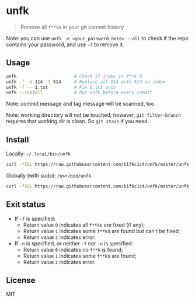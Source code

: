 # unfk

> Remove all `f**k`s in your git commit history

Note: you can use `unfk -e <your_password_here> --all` to check if the repo contains your password, and use `-f` to remove it.

## Usage

```sh
unfk                      # Check if index is f**k'd
unfk -f -e 114 -t 514     # Replace all 114 with 514 in index
unfk -f -- 1.txt          # Fix 1.txt only
unfk --install            # Run unfk before every commit
```

Note: commit message and tag message will be scanned, too.

Note: working directory will not be touched; however, `git filter-branch` requires that working dir is clean. So `git stash` if you need.

## Install

Locally: `~/.local/bin/unfk`
```sh
curl -fSSL https://raw.githubusercontent.com/b1f6c1c4/unfk/master/unfk > ~/.local/bin/unfk && chmod +x ~/.local/bin/unfk
```

Globally (with sudo): `/usr/bin/unfk`
```sh
curl -fSSL https://raw.githubusercontent.com/b1f6c1c4/unfk/master/unfk | sudo tee /usr/bin/unfk >/dev/null && sudo chmod +x /usr/bin/unfk
```

## Exit status

- If `-f` is specified:
    - Return value `0` indicates all `f**k`s are fixed (if any);
    - Return value `1` indicates some `f**k`s are found but can't be fixed;
    - Return value `2` indicates error.
- If `-n` is specified, or neither `-f` nor `-n` is specified:
    - Return value `0` indicates no `f**k` is found;
    - Return value `1` indicates some `f**k`s are found;
    - Return value `2` indicates error.

## License

MIT
